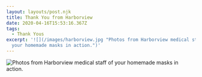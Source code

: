 ```yaml
---
layout: layouts/post.njk
title: Thank You from Harborview
date: 2020-04-16T15:53:16.367Z
tags:
  - Thank Yous
excerpt: '![](/images/harborview.jpg "Photos from Harborview medical staff of
  your homemade masks in action.")'
---
```

![](/images/harborview.jpg "Photos from Harborview medical staff of your homemade masks in action.")